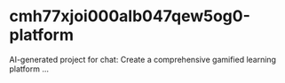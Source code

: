 # cmh77xjoi000alb047qew5og0-platform
AI-generated project for chat: Create a comprehensive gamified learning platform ...
